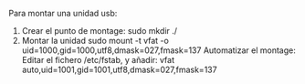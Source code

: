 Para montar una unidad usb:
1. Crear el punto de montage:
	sudo mkdir ./<punto de montage>
2. Montar la unidad
	sudo mount -t vfat <unidad> <punto de montage> -o uid=1000,gid=1000,utf8,dmask=027,fmask=137
Automatizar el montage:
Editar el fichero /etc/fstab, y añadir:
	<unidad> <punto de montage>  vfat auto,uid=1001,gid=1001,utf8,dmask=027,fmask=137
